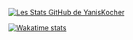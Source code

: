 [![Les Stats GitHub de YanisKocher](https://github-readme-stats.vercel.app/api?username=yaniskocher&show_icons=true&count_private=true&bg_color=DEG,34495E,41B883&title_color=ffffff&text_color=ffffff&hide_border=true&icon_color=f1c232&custom_title=Yanis%20Kocher%20Github%20Stats)](https://github.com/yaniskocher/github-readme-stats)

[![Wakatime stats](https://github-readme-stats.vercel.app/api/wakatime?username=Shink671)](https://github.com/YanisKocher/yaniskocher)
